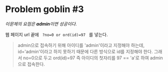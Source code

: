 # Problem goblin #3

*이문제의 요점은 **admin**이면 성공이다.*

웹 페이지 url 끝에
<code>
?no=0 or ord(id)=97
</code> 
를 넣는다. 

> admin으로 접속하기 위해 아이디를 'admin'이라고 지정해야 하는데, id='admin'이라고 하지 못하기 때문에 다른 방식으로 id를 지정해야 한다.
그래서 no=0으로 두고 ord(id)=97 즉 아이디의 첫자리를 97 == 'a'로 하여 admin으로 접속한다.


